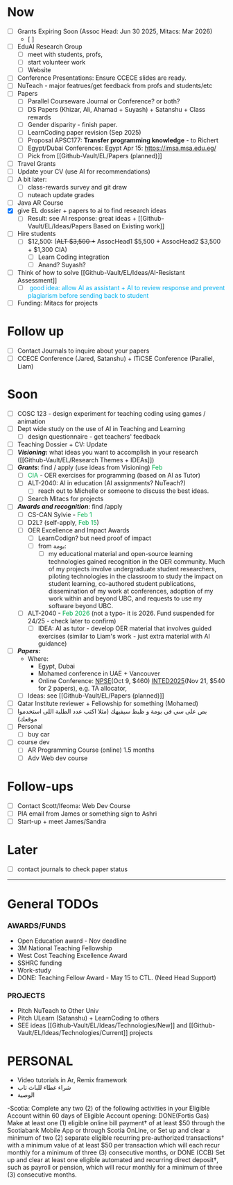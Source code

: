 # Now
- [ ] Grants Expiring Soon (Assoc Head: Jun 30 2025, Mitacs: Mar 2026)
	- [ ] 
- [ ] EduAI Research Group
	- [ ] meet with students, profs,
	- [ ] start volunteer work
	- [ ] Website
- [ ] Conference Presentations: Ensure CCECE slides are ready.
- [ ] NuTeach - major featrues/get feedback from profs and students/etc
- [ ] Papers
	- [ ] Parallel Courseware Journal or Conference? or both?
	- [ ] DS Papers (Khizar, Ali, Ahamad + Suyash) + Satanshu + Class rewards
	- [ ] Gender disparity - finish paper.
	- [ ] LearnCoding paper revision (Sep 2025)
	- [ ] Proposal APSC177: **Transfer programming knowledge** - to Richert
	- [ ] Egypt/Dubai Conferences: Egypt Apr 15: https://imsa.msa.edu.eg/
	- [ ] Pick from [[Github-Vault/EL/Papers (planned)]]
- [ ] Travel Grants  
- [ ] Update your CV (use AI for recommendations)
- [ ] A bit later: 
	- [ ] class-rewards survey and git draw
	- [ ] nuteach update grades
- [ ] Java AR Course
- [x] give EL dossier + papers to ai to find research ideas 
	- [ ] Result: see AI response: great ideas + [[Github-Vault/EL/Ideas/Papers Based on Existing work]]
- [ ] Hire students 
	- [ ] $12,500: (~~ALT $3,500 +~~ AssocHead1 $5,500 + AssocHead2 $3,500 + $1,300 CIA)
		- [ ] Learn Coding integration
		- [ ] Anand? Suyash? 
- [ ] Think of how to solve [[Github-Vault/EL/Ideas/AI-Resistant Assessment]]
	- [ ] <font color="#00b0f0">	good idea: allow AI as assistant + AI to review response and prevent plagiarism before sending back to student</font>
- [ ] Funding:  Mitacs for projects
# Follow up 
- [ ] Contact Journals to inquire about your papers
- [ ] CCECE Conference (Jared, Satanshu) + ITiCSE Conference (Parallel, Liam)
# Soon
- [ ] COSC 123 - design experiment for teaching coding using games / animation 
- [ ] Dept wide study on the use of AI in Teaching and Learning 
	- [ ] design questionnaire - get teachers' feedback
- [ ] Teaching Dossier + CV: Update 
- [ ] ***Visioning:*** what ideas you want to accomplish in your research ([[Github-Vault/EL/Research Themes + IDEAs]])
- [ ] ***Grants***: find / apply (use ideas from Visioning) <font color="#00b050">Feb</font>
	- [ ] <font color="#00b050">CIA</font> - OER exercises for programming (based on AI as Tutor)
	- [ ] ALT-2040: AI in education (AI assignments? NuTeach?)
		- [ ] reach out to Michelle or someone to discuss the best ideas.
	- [ ] Search Mitacs for projects
- [ ] ***Awards and recognition***: find /apply
	- [ ] CS-CAN Sylvie - <font color="#00b050">Feb 1</font>
	- [ ] D2L? (self-apply, <font color="#00b050">Feb 15</font>)
	- [ ] OER Excellence and Impact Awards 
		- [ ] LearnCodign? but need proof of impact
		- [ ] from بومة: 
			- [ ] my educational material and open-source learning technologies gained recognition in the OER community. Much of my projects involve undergraduate student researchers, piloting technologies in the classroom to study the impact on student learning, co-authored student publications, dissemination of my work at conferences, adoption of my work within and beyond UBC, and requests to use my software beyond UBC.
	- [ ] ALT-2040 - <font color="#00b050">Feb 2026</font> (not a typo- it is 2026.  Fund suspended for 24/25 - check later to confirm)
		- [ ] IDEA: AI as tutor - develop OER material that involves guided exercises (similar to Liam's work - just extra material with AI guidance)
- [ ] ***Papers:***  
	- Where:
		- Egypt, Dubai
		- Mohamed conference in UAE + Vancouver
		- Online Conference: [NPSE](https://conference.pixel-online.net/NPSE/index.php)(Oct 9, $460) [INTED2025](https://iated.org/inted/)(Nov 21, $540 for 2 papers),  e.g. TA allocator, 
	- [ ] Ideas: see [[Github-Vault/EL/Papers (planned)]]

- [ ] Qatar Institute reviewer + Fellowship for something (Mohamed) 
- [ ] بص على سي في بومة و ظبط سيفيهك (مثلا اكتب عدد الطلبة اللى استخدموا موقعك)
- [ ] Personal
	- [ ] buy car
- [ ] course dev
	- [ ] AR Programming Course (online) 1.5 months
	- [ ] Adv Web dev course
# Follow-ups
- [ ] Contact Scott/Ifeoma: Web Dev Course
- [ ] PIA email from James or something sign to Ashri
- [ ] Start-up + meet James/Sandra
# Later
- [ ] contact journals to check paper status

***
# General TODOs

### AWARDS/FUNDS
- Open Education award - Nov deadline 
- 3M National Teaching Fellowship
- West Cost Teaching Excellence Award
- SSHRC funding
- Work-study
- DONE: Teaching Fellow Award - May 15 to CTL. (Need Head Support) 
### PROJECTS
- Pitch NuTeach to Other Univ
- Pitch ULearn (Satanshu) + LearnCoding to others
- SEE ideas [[Github-Vault/EL/Ideas/Technologies/New]] and [[Github-Vault/EL/Ideas/Technologies/Current]] projects

# PERSONAL
* Video tutorials in Ar, Remix framework
* شراء غطاء للباث تاب
* الوصية
 
-Scotia: Complete any two (2) of the following activities in your Eligible Account within 60 days of Eligible Account opening:
DONE(Fortis Gas)    Make at least one (1) eligible online bill payment† of at least $50 through the Scotiabank Mobile App or through Scotia OnLine, or
    Set up and clear a minimum of two (2) separate eligible recurring pre-authorized transactions† with a minimum value of at least $50 per transaction which will each recur monthly for a minimum of three (3) consecutive months, or
DONE (CCB)    Set up and clear at least one eligible automated and recurring direct deposit†, such as payroll or pension, which will recur monthly for a minimum of three (3) consecutive months.

